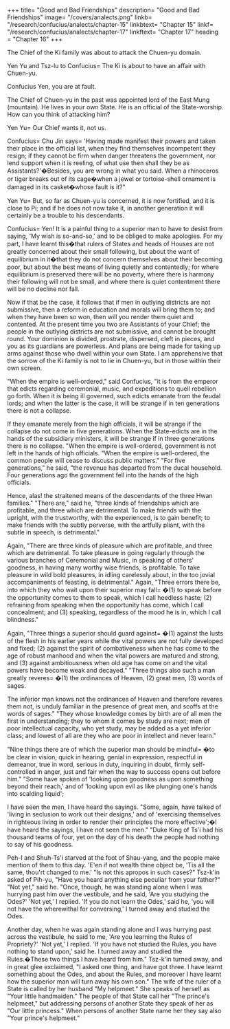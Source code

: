 +++
title=  "Good and Bad Friendships"
description=  "Good and Bad Friendships"
image=  "/covers/analects.png"
linkb=  "/research/confucius/analects/chapter-15"
linkbtext= "Chapter 15"
linkf=  "/research/confucius/analects/chapter-17"
linkftext=  "Chapter 17"
heading =  "Chapter 16"
+++ 

The Chief of the Ki family was about to attack the Chuen-yu domain.

Yen Yu and Tsz-lu to Confucius=  The Ki is about to have an affair with Chuen-yu.

Confucius  Yen, you are at fault.

The Chief of Chuen-yu in the past was appointed lord of the East Mung (mountain).
    He lives in your own State.
    He is an official of the State-worship.
How can you think of attacking him?

Yen Yu=  Our Chief wants it, not us.

Confucius=  Chu Jin says=  'Having made manifest their powers and taken their place in the official list, when they find themselves incompetent they resign; if they cannot be firm when danger threatens the government, nor lend support when it is reeling, of what use then shall they be as Assistants?'�Besides, you are wrong in what you said. When a rhinoceros or tiger breaks out of its cage�when a jewel or tortoise-shell ornament is damaged in its casket�whose fault is it?"

Yen Yu=  But, so far as Chuen-yu is concerned, it is now fortified, and it is close to Pi; and if he does not now take it, in another generation it will certainly be a trouble to his descendants.

Confucius=  Yen! It is a painful thing to a superior man to have to desist from saying, 'My wish is so-and-so,' and to be obliged to make apologies. For my part, I have learnt this�that rulers of States and heads of Houses are not greatly concerned about their small following, but about the want of equilibrium in it�that they do not concern themselves about their becoming poor, but about the best means of living quietly and contentedly; for where equilibrium is preserved there will be no poverty, where there is harmony their following will not be small, and where there is quiet contentment there will be no decline nor fall. 

Now if that be the case, it follows that if men in outlying districts are not submissive, then a reform in education and morals will bring them to; and when they have been so won, then will you render them quiet and contented. At the present time you two are Assistants of your Chief; the people in the outlying districts are not submissive, and cannot be brought round. Your dominion is divided, prostrate, dispersed, cleft in pieces, and you as its guardians are powerless. And plans are being made for taking up arms against those who dwell within your own State. I am apprehensive that the sorrow of the Ki family is not to lie in Chuen-yu, but in those within their own screen.

"When the empire is well-ordered," said Confucius, "it is from the emperor that edicts regarding ceremonial, music, and expeditions to quell rebellion go forth. When it is being ill governed, such edicts emanate from the feudal lords; and when the latter is the case, it will be strange if in ten generations there is not a collapse. 

If they emanate merely from the high officials, it will be strange if the collapse do not come in five generations. When the State-edicts are in the hands of the subsidiary ministers, it will be strange if in three generations there is no collapse. "When the empire is well-ordered, government is not left in the hands of high officials. "When the empire is well-ordered, the common people will cease to discuss public matters." "For five generations," he said, "the revenue has departed from the ducal household. Four generations ago the government fell into the hands of the high officials. 

Hence, alas! the straitened means of the descendants of the three Hwan families." "There are," said he, "three kinds of friendships which are profitable, and three which are detrimental. To make friends with the upright, with the trustworthy, with the experienced, is to gain benefit; to make friends with the subtly perverse, with the artfully pliant, with the subtle in speech, is detrimental." 

Again, "There are three kinds of pleasure which are profitable, and three which are detrimental. To take pleasure in going regularly through the various branches of Ceremonial and Music, in speaking of others' goodness, in having many worthy wise friends, is profitable. To take pleasure in wild bold pleasures, in idling carelessly about, in the too jovial accompaniments of feasting, is detrimental." Again, "Three errors there be, into which they who wait upon their superior may fall= �(1) to speak before the opportunity comes to them to speak, which I call heedless haste; (2) refraining from speaking when the opportunity has come, which I call concealment; and (3) speaking, regardless of the mood he is in, which I call blindness." 

Again, "Three things a superior should guard against= �(1) against the lusts of the flesh in his earlier years while the vital powers are not fully developed and fixed; (2) against the spirit of combativeness when he has come to the age of robust manhood and when the vital powers are matured and strong, and (3) against ambitiousness when old age has come on and the vital powers have become weak and decayed." "Three things also such a man greatly reveres= �(1) the ordinances of Heaven, (2) great men, (3) words of sages. 

The inferior man knows not the ordinances of Heaven and therefore reveres them not, is unduly familiar in the presence of great men, and scoffs at the words of sages." "They whose knowledge comes by birth are of all men the first in understanding; they to whom it comes by study are next; men of poor intellectual capacity, who yet study, may be added as a yet inferior class; and lowest of all are they who are poor in intellect and never learn." 

"Nine things there are of which the superior man should be mindful= �to be clear in vision, quick in hearing, genial in expression, respectful in demeanor, true in word, serious in duty, inquiring in doubt, firmly self-controlled in anger, just and fair when the way to success opens out before him." "Some have spoken of 'looking upon goodness as upon something beyond their reach,' and of 'looking upon evil as like plunging one's hands into scalding liquid'; 

I have seen the men, I have heard the sayings. "Some, again, have talked of 'living in seclusion to work out their designs,' and of 'exercising themselves in righteous living in order to render their principles the more effective';�I have heard the sayings, I have not seen the men." "Duke King of Ts'i had his thousand teams of four, yet on the day of his death the people had nothing to say of his goodness. 

Peh-I and Shuh-Ts'i starved at the foot of Shau-yang, and the people make mention of them to this day. 'E'en if not wealth thine object be, 'Tis all the same, thou'rt changed to me.' "Is not this apropos in such cases?" Tsz-k'in asked of Pih-yu, "Have you heard anything else peculiar from your father?" "Not yet," said he. "Once, though, he was standing alone when I was hurrying past him over the vestibule, and he said, 'Are you studying the Odes?' 'Not yet,' I replied. 'If you do not learn the Odes,' said he, 'you will not have the wherewithal for conversing,' I turned away and studied the Odes. 

Another day, when he was again standing alone and I was hurrying past across the vestibule, he said to me, 'Are you learning the Rules of Propriety?' 'Not yet,' I replied. 'If you have not studied the Rules, you have nothing to stand upon,' said he. I turned away and studied the Rules.�These two things I have heard from him." Tsz-k'in turned away, and in great glee exclaimed, "I asked one thing, and have got three. I have learnt something about the Odes, and about the Rules, and moreover I have learnt how the superior man will turn away his own son." The wife of the ruler of a State is called by her husband "My helpmeet." She speaks of herself as "Your little handmaiden." The people of that State call her "The prince's helpmeet," but addressing persons of another State they speak of her as "Our little princess." When persons of another State name her they say also "Your prince's helpmeet." 